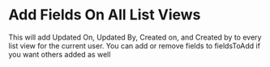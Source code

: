 # Add Fields On All List Views

This will add Updated On, Updated By, Created on, and Created by to every list view for the current user. You can add or remove fields to fieldsToAdd if you want others added as well
